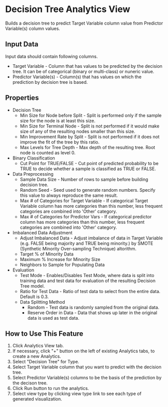# Decision Tree Analytics View

Builds a decision tree to predict Target Variable column value from Predictor Variable(s) column values.

## Input Data
Input data should contain following columns.

  * Target Variable - Column that has values to be predicted by the decision tree. It can be of categorical (binary or multi-class) or nuneric value.
  * Predictor Variable(s) - Column(s) that has values on which the prediction by decision tree is based.

## Properties

  * Decision Tree
    * Min Size for Node before Split - Split is performed only if the sample size for the node is at least this size.
    * Min Size for Terminal Node - Split is not performed if it would make size of any of the resulting nodes smaller than this size.
    * Min Improvement Rate by Split - Split is not performed if it does not improve the fit of the tree by this ratio.
    * Max Levels for Tree Depth - Max depth of the resulting tree. Root node is counted as level 0.
  * Binary Classification
    * Cut Point for TRUE/FALSE - Cut point of predicted probability to be TRUE to decide whether a sample is classified as TRUE or FALSE.
  * Data Preprocessing
    * Sample Data Size - Number of rows to sample before building decision tree.
    * Random Seed - Seed used to generate random numbers. Specify this value to always reproduce the same result.
    * Max # of Categories for Target Variable - If categorical Target Variable column has more categories than this number, less frequent categories are combined into 'Other' category.
    * Max # of Categories for Predictor Vars - If categorical predictor column has more categories than this number, less frequent categories are combined into 'Other' category.
  * Imbalanced Data Adjustment
    * Adjust Imbalanced Data - Adjust imbalance of data in Target Variable (e.g. FALSE being majority and TRUE being minority.) by SMOTE (Synthetic Minority Over-sampling Technique) altorithm.
    * Target % of Minority Data
    * Maximum % Increase for Minority Size
    * Neighbors to Sample for Populating Data
  * Evaluation
    * Test Mode - Enables/Disables Test Mode, where data is split into training data and test data for evaluation of the resulting Decision Tree model.
    * Ratio for Test Data - Ratio of test data to select from the entire data. Default is 0.3.
    * Data Splitting Method
      * Random - Test data is randomly sampled from the original data.
      * Reserve Order in Data - Data that shows up later in the original data is used as test data.

## How to Use This Feature
1. Click Analytics View tab.
2. If necessary, click "+" button on the left of existing Analytics tabs, to create a new Analytics.
3. Select "Decision Tree" for Type.
4. Select Target Variable column that you want to predict with the decision tree.
5. Select Predictor Variable(s) columns to be the basis of the prediction by the decison tree.
6. Click Run button to run the analytics.
7. Select view type by clicking view type link to see each type of generated visualization.

